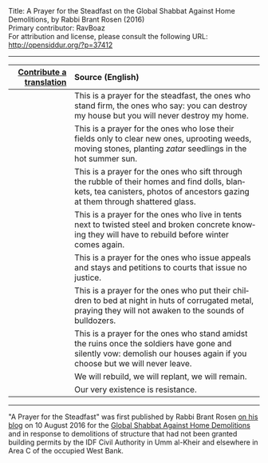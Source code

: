 <html>
<head></head>
<body>
Title: A Prayer for the Steadfast on the Global Shabbat Against Home Demolitions, by Rabbi Brant Rosen (2016)<br />
Primary contributor: RavBoaz<br />
For attribution and license, please consult the following URL: <a href="http://opensiddur.org/?p=37412">http://opensiddur.org/?p=37412</a>
<p />
<hr />

<table style="margin-left: auto;margin-right: auto;" class="draggable">
<thead><tr><th id="x" style="text-align: right;"><a href="/contribute/upload">Contribute a translation</a></th><th style="text-align: left;">Source (English)</th></tr></thead>
<tbody>
<tr><td style="vertical-align:top;">
<div class="liturgy" lang="he">

</span></div></td>
 
<td style="vertical-align:top;">
<div class="english" lang="en">
This is a prayer for the steadfast,
the ones who stand firm,
the ones who say:
you can destroy my house
but you will never destroy my home.
</div></td></tr>


<tr><td style="vertical-align:top;">
<div class="liturgy" lang="he">

</span></div></td>
 
<td style="vertical-align:top;">
<div class="english" lang="en">
This is a prayer for the ones
who lose their fields
only to clear new ones,
uprooting weeds, moving stones,
planting <em>zatar</em> seedlings
in the hot summer sun.
</div></td></tr>


<tr><td style="vertical-align:top;">
<div class="liturgy" lang="he">

</span></div></td>
 
<td style="vertical-align:top;">
<div class="english" lang="en">
This is a prayer for the ones
who sift through the rubble of their homes
and find dolls, blankets, tea canisters,
photos of ancestors gazing at them
through shattered glass.
</div></td></tr>


<tr><td style="vertical-align:top;">
<div class="liturgy" lang="he">

</span></div></td>
 
<td style="vertical-align:top;">
<div class="english" lang="en">
This is a prayer for the ones
who live in tents
next to twisted steel and broken concrete
knowing they will have to rebuild
before winter comes again.
</div></td></tr>


<tr><td style="vertical-align:top;">
<div class="liturgy" lang="he">

</span></div></td>
 
<td style="vertical-align:top;">
<div class="english" lang="en">
This is a prayer for the ones
who issue appeals
and stays and petitions
to courts that issue no justice.
</div></td></tr>


<tr><td style="vertical-align:top;">
<div class="liturgy" lang="he">

</span></div></td>
 
<td style="vertical-align:top;">
<div class="english" lang="en">
This is a prayer for the ones
who put their children to bed at night
in huts of corrugated metal,
praying they will not awaken
to the sounds of bulldozers.
</div></td></tr>


<tr><td style="vertical-align:top;">
<div class="liturgy" lang="he">

</span></div></td>
 
<td style="vertical-align:top;">
<div class="english" lang="en">
This is a prayer for the ones
who stand amidst the ruins
once the soldiers have gone
and silently vow:
demolish our houses again
if you choose
but we will never leave.
</div></td></tr>


<tr><td style="vertical-align:top;">
<div class="liturgy" lang="he">

</span></div></td>
 
<td style="vertical-align:top;">
<div class="english" lang="en">
We will rebuild, we will replant,
we will remain.
</div></td></tr>


<tr><td style="vertical-align:top;">
<div class="liturgy" lang="he">

</span></div></td>
 
<td style="vertical-align:top;">
<div class="english" lang="en">
Our very existence
is resistance.
</div></td></tr>
</tbody></table>

<hr />

"A Prayer for the Steadfast" was first published by Rabbi Brant Rosen <a href="https://rabbibrant.com/2016/08/10/a-prayer-for-the-global-shabbat-against-home-demolitions/">on his blog</a> on 10 August 2016 for the <a href="https://allthatsleftcollective.com/2016/08/08/201688emergency-call-to-action-global-shabbat-against-demolition/">Global Shabbat Against Home Demolitions</a> and in response to demolitions of structure that had not been granted building permits by the IDF Civil Authority in Umm al-Kheir and elsewhere in Area C of the occupied West Bank.

&nbsp;




</body>
</html>